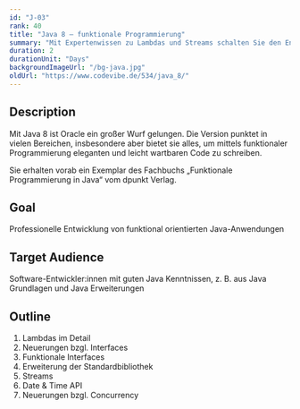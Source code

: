 ```yaml
---
id: "J-03"
rank: 40
title: "Java 8 – funktionale Programmierung"
summary: "Mit Expertenwissen zu Lambdas und Streams schalten Sie den Entwicklungs-Turbo ein."
duration: 2
durationUnit: "Days"
backgroundImageUrl: "/bg-java.jpg"
oldUrl: "https://www.codevibe.de/534/java_8/"
---
```


## Description
Mit Java 8 ist Oracle ein großer Wurf gelungen. Die Version punktet in vielen Bereichen, insbesondere aber bietet sie alles, um mittels funktionaler Programmierung eleganten und leicht wartbaren Code zu schreiben.

Sie erhalten vorab ein Exemplar des Fachbuchs „Funktionale Programmierung in Java“ vom dpunkt Verlag.

## Goal
Professionelle Entwicklung von funktional orientierten Java-Anwendungen

## Target Audience
Software-Entwickler:innen mit guten Java Kenntnissen, z. B. aus Java Grundlagen und Java Erweiterungen

## Outline
1. Lambdas im Detail
2. Neuerungen bzgl. Interfaces
3. Funktionale Interfaces
4. Erweiterung der Standardbibliothek
5. Streams
6. Date & Time API
7. Neuerungen bzgl. Concurrency  